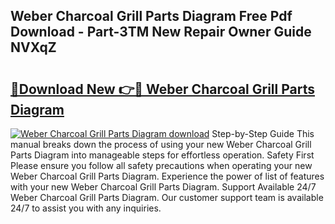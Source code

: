 ## Weber Charcoal Grill Parts Diagram Free Pdf Download - Part-3TM New Repair Owner Guide NVXqZ

# <h2><a href="http://dfkuss0.blite.top/?on=Weber+Charcoal+Grill+Parts+Diagram">🔗Download New 👉🔴 Weber Charcoal Grill Parts Diagram</a></h2>

[![Weber Charcoal Grill Parts Diagram download](https://i.imgur.com/lujVjoI.png)](http://dfkuss0.blite.top/?on=Weber+Charcoal+Grill+Parts+Diagram)
Step-by-Step Guide This manual breaks down the process of using your new Weber Charcoal Grill Parts Diagram into manageable steps for effortless operation. Safety First Please ensure you follow all safety precautions when operating your new Weber Charcoal Grill Parts Diagram. Experience the power of list of features with your new Weber Charcoal Grill Parts Diagram. Support Available 24/7 Weber Charcoal Grill Parts Diagram. Our customer support team is available 24/7 to assist you with any inquiries.
